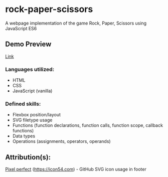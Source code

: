 # rock-paper-scissors
A webpage implementation of the game Rock, Paper, Scissors using JavaScript ES6<br>

## Demo Preview
[Link](https://sorrrb.github.io/rock-paper-scissors/)

### Languages utilized:
- HTML
- CSS
- JavaScript (vanilla)

### Defined skills:
- Flexbox position/layout
- SVG filetype usage
- Functions (function declarations, function calls, function scope, callback functions)
- Data types
- Operations (assignments, operators, operands)

## Attribution(s):
[Pixel perfect](https://www.flaticon.com/authors/pixel-perfect) (https://icon54.com) - GitHub SVG icon usage in footer